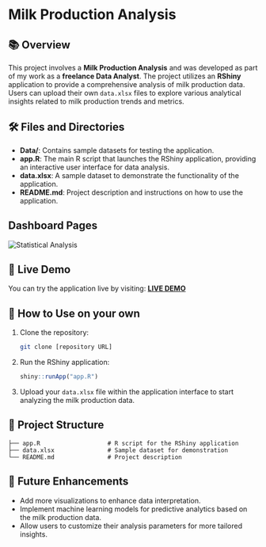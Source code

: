 # Milk Production Analysis

## 📚 Overview

This project involves a **Milk Production Analysis** and was developed as part of my work as a **freelance Data Analyst**. The project utilizes an **RShiny** application to provide a comprehensive analysis of milk production data. Users can upload their own `data.xlsx` files to explore various analytical insights related to milk production trends and metrics.

## 🛠 Files and Directories

- **Data/**: Contains sample datasets for testing the application.
- **app.R**: The main R script that launches the RShiny application, providing an interactive user interface for data analysis.
- **data.xlsx**: A sample dataset to demonstrate the functionality of the application.
- **README.md**: Project description and instructions on how to use the application.


## Dashboard Pages
![Statistical Analysis](https://github.com/user-attachments/assets/bf5f8141-a383-44c2-b851-1733f47bccbd)


## 📡 Live Demo

You can try the application live by visiting: [**LIVE DEMO**](https://martindore.shinyapps.io/Milk_Production_Analysis/)

## 🚀 How to Use on your own

1. Clone the repository:
   ```bash
   git clone [repository URL]
   ```
   
2. Run the RShiny application:
   ```R
   shiny::runApp("app.R")
   ```

4. Upload your `data.xlsx` file within the application interface to start analyzing the milk production data.

## 📂 Project Structure

```
├── app.R                   # R script for the RShiny application
├── data.xlsx               # Sample dataset for demonstration
└── README.md               # Project description
```

## 📝 Future Enhancements

- Add more visualizations to enhance data interpretation.
- Implement machine learning models for predictive analytics based on the milk production data.
- Allow users to customize their analysis parameters for more tailored insights. 
